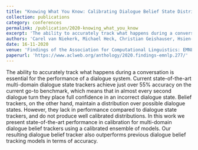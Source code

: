 ```yaml
---
title: "Knowing What You Know: Calibrating Dialogue Belief State Distributions via Ensembles"
collection: publications
category: conferences
permalink: /publication/2020-knowing_what_you_know
excerpt: 'The ability to accurately track what happens during a conversation is essential for the performance of a dialogue system. Current state-of-the-art multi-domain dialogue state trackers achieve just over 55% accuracy on the current go-to benchmark, which means that in almost every second dialogue turn they place full confidence in an incorrect dialogue state. Belief trackers, on the other hand, maintain a distribution over possible dialogue states. However, they lack in performance compared to dialogue state trackers, and do not produce well calibrated distributions. In this work we present state-of-the-art performance in calibration for multi-domain dialogue belief trackers using a calibrated ensemble of models. Our resulting dialogue belief tracker also outperforms previous dialogue belief tracking models in terms of accuracy.'
authors: 'Carel van Niekerk, Michael Heck, Christian Geishauser, Hsien-chin Lin, Nurul Lubis, Marco Moresi, Milica Gašić'
date: 16-11-2020
venue: 'Findings of the Association for Computational Linguistics: EMNLP 2020'
paperurl: 'https://www.aclweb.org/anthology/2020.findings-emnlp.277/'
---
```

The ability to accurately track what happens during a conversation is essential for the performance of a dialogue system. Current state-of-the-art multi-domain dialogue state trackers achieve just over 55% accuracy on the current go-to benchmark, which means that in almost every second dialogue turn they place full confidence in an incorrect dialogue state. Belief trackers, on the other hand, maintain a distribution over possible dialogue states. However, they lack in performance compared to dialogue state trackers, and do not produce well calibrated distributions. In this work we present state-of-the-art performance in calibration for multi-domain dialogue belief trackers using a calibrated ensemble of models. Our resulting dialogue belief tracker also outperforms previous dialogue belief tracking models in terms of accuracy.
